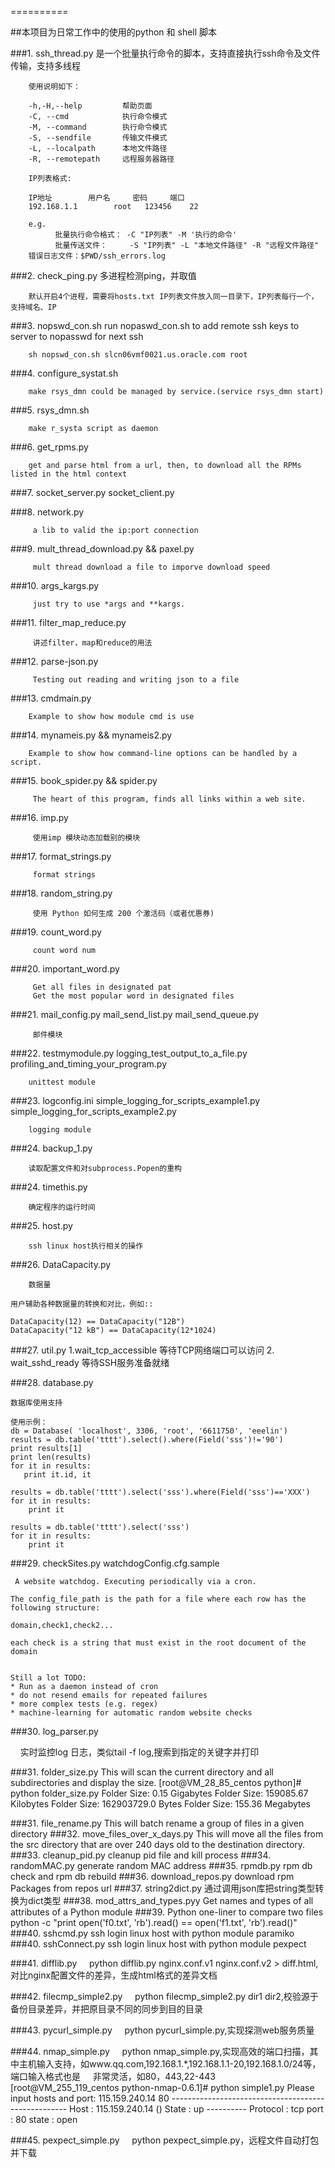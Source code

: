 ==========
	
##本项目为日常工作中的使用的python 和 shell 脚本


###1.  ssh_thread.py  是一个批量执行命令的脚本，支持直接执行ssh命令及文件传输，支持多线程

		使用说明如下：
	
		-h,-H,--help         帮助页面 
        -C, --cmd            执行命令模式 
        -M, --command        执行命令模式 
        -S, --sendfile       传输文件模式 
        -L, --localpath      本地文件路径 
        -R, --remotepath     远程服务器路径 

	    IP列表格式:

   	    IP地址		用户名     密码     端口
	    192.168.1.1        root	  123456    22

      	e.g.
              批量执行命令格式： -C "IP列表" -M '执行的命令'
              批量传送文件：     -S "IP列表" -L "本地文件路径" -R "远程文件路径"
	    错误日志文件：$PWD/ssh_errors.log

###2. check_ping.py  多进程检测ping，并取值
	
		默认开启4个进程，需要将hosts.txt IP列表文件放入同一目录下，IP列表每行一个，支持域名、IP

###3. nopswd_con.sh  run nopaswd_con.sh to add remote ssh keys to server to nopasswd for next ssh
	
		sh nopswd_con.sh slcn06vmf0021.us.oracle.com root

###4. configure_systat.sh  
	
		make rsys_dmn could be managed by service.(service rsys_dmn start)
		
###5. rsys_dmn.sh
	
		make r_systa script as daemon

###6. get_rpms.py
	
		get and parse html from a url, then, to download all the RPMs listed in the html context
		
###7. socket_server.py  socket_client.py
	
		

###8. network.py
	
		 a lib to valid the ip:port connection

###9. mult_thread_download.py && paxel.py
	
		 mult thread download a file to imporve download speed

###10. args_kargs.py
	
		 just try to use *args and **kargs.

###11. filter_map_reduce.py
	
		 讲述filter，map和reduce的用法

###12. parse-json.py
	
		 Testing out reading and writing json to a file

###13. cmdmain.py
	
		Example to show how module cmd is use

###14. mynameis.py && mynameis2.py
	
		Example to show how command-line options can be handled by a script.

###15. book_spider.py && spider.py
	
		 The heart of this program, finds all links within a web site.

###16. imp.py
	
		 使用imp 模块动态加载别的模块

###17. format_strings.py
	
		 format strings

###18. random_string.py 
	
		 使用 Python 如何生成 200 个激活码（或者优惠券)

###19. count_word.py 
	
		 count word num

###20. important_word.py  
	
		 Get all files in designated pat
		 Get the most popular word in designated files

###21.    mail_config.py  mail_send_list.py mail_send_queue.py 
	
		 邮件模块

###22.   testmymodule.py logging_test_output_to_a_file.py  profiling_and_timing_your_program.py
	
		unittest module

###23.   logconfig.ini simple_logging_for_scripts_example1.py simple_logging_for_scripts_example2.py
	
		logging module
		
###24.    backup_1.py
	
		读取配置文件和对subprocess.Popen的重构

###24.    timethis.py
	
		确定程序的运行时间
		
###25.    host.py
	
		ssh linux host执行相关的操作
		
###26.    DataCapacity.py
	
		数据量
    
    用户辅助各种数据量的转换和对比，例如::
    
    DataCapacity(12) == DataCapacity("12B")
    DataCapacity("12 kB") == DataCapacity(12*1024)
    
###27.    util.py
	1.wait_tcp_accessible  等待TCP网络端口可以访问
	2. wait_sshd_ready  等待SSH服务准备就绪
	   
###28.    database.py 

    数据库使用支持

    使用示例：
    db = Database( 'localhost', 3306, 'root', '6611750', 'eeelin')
    results = db.table('tttt').select().where(Field('sss')!='90')
    print results[1]
    print len(results)
    for it in results:
       print it.id, it

    results = db.table('tttt').select('sss').where(Field('sss')=='XXX')
    for it in results:
        print it

    results = db.table('tttt').select('sss')
    for it in results:
        print it

###29.    checkSites.py watchdogConfig.cfg.sample
     
     A website watchdog. Executing periodically via a cron.

    The config_file_path is the path for a file where each row has the following structure:

    domain,check1,check2...

    each check is a string that must exist in the root document of the domain


    Still a lot TODO:
    * Run as a daemon instead of cron
    * do not resend emails for repeated failures
    * more complex tests (e.g. regex)
    * machine-learning for automatic random website checks


###30.    log_parser.py 
     
     实时监控log 日志，类似tail -f log,搜索到指定的关键字并打印
     
###31.    folder_size.py
     This will scan the current directory and all subdirectories and display the size.
     [root@VM_28_85_centos python]# python folder_size.py 
     Folder Size: 0.15 Gigabytes
     Folder Size: 159085.67 Kilobytes
     Folder Size: 162903729.0 Bytes
     Folder Size: 155.36 Megabytes

###31.    file_rename.py
     This will batch rename a group of files in a given directory
###32.    move_files_over_x_days.py
     This will move all the files from the src directory that are over 240 days old to the destination directory.
###33.    cleanup_pid.py
     cleanup pid file and kill process
###34.    randomMAC.py
     generate random MAC address
###35.    rpmdb.py
     rpm db check and rpm db rebuild
###36.    download_repos.py
     download rpm Packages from repos url
###37.   string2dict.py
     通过调用json库把string类型转换为dict类型
###38.   mod_attrs_and_types.pyy
     Get names and types of all attributes of a Python module
###39.   Python one-liner to compare two files 
     python -c "print open('f0.txt', 'rb').read() == open('f1.txt', 'rb').read()"
###40.   sshcmd.py
     ssh login linux host with python module paramiko
###40.   sshConnect.py
     ssh login linux host with python module pexpect
     
###41.   difflib.py
     python  difflib.py nginx.conf.v1 nginx.conf.v2 > diff.html,对比nginx配置文件的差异，生成html格式的差异文档
     
###42.   filecmp_simple2.py
     python filecmp_simple2.py dir1 dir2,校验源于备份目录差异，并把原目录不同的同步到目的目录
 
###43.   pycurl_simple.py
     python pycurl_simple.py,实现探测web服务质量

###44.   nmap_simple.py
     python nmap_simple.py,实现高效的端口扫描，其中主机输入支持，如www.qq.com,192.168.1.*,192.168.1.1-20,192.168.1.0/24等，端口输入格式也是
     非常灵活，如80，443,22-443
     [root@VM_255_119_centos python-nmap-0.6.1]# python simple1.py 
     Please input hosts and port: 115.159.240.14 80
     ----------------------------------------------------
     Host : 115.159.240.14 ()
     State : up
     ----------
     Protocol : tcp
     port : 80	  state : open

###45.   pexpect_simple.py
     python pexpect_simple.py，远程文件自动打包并下载
